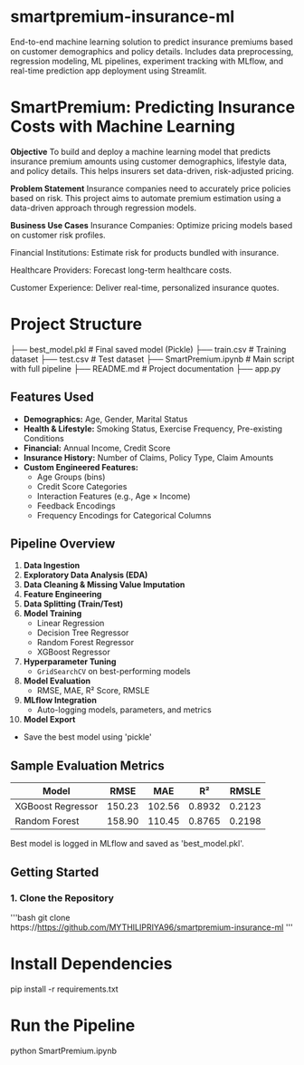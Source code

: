 # smartpremium-insurance-ml
End-to-end machine learning solution to predict insurance premiums based on customer demographics and policy details. Includes data preprocessing, regression modeling, ML pipelines, experiment tracking with MLflow, and real-time prediction app deployment using Streamlit.

# SmartPremium: Predicting Insurance Costs with Machine Learning

**Objective**
To build and deploy a machine learning model that predicts insurance premium amounts using customer demographics, lifestyle data, and policy details. This helps insurers set data-driven, risk-adjusted pricing.

**Problem Statement**
Insurance companies need to accurately price policies based on risk. This project aims to automate premium estimation using a data-driven approach through regression models.

**Business Use Cases**
Insurance Companies: Optimize pricing models based on customer risk profiles.

Financial Institutions: Estimate risk for products bundled with insurance.

Healthcare Providers: Forecast long-term healthcare costs.

Customer Experience: Deliver real-time, personalized insurance quotes.

# Project Structure
├── best_model.pkl # Final saved model (Pickle)
├── train.csv # Training dataset
├── test.csv # Test dataset
├── SmartPremium.ipynb # Main script with full pipeline
├── README.md # Project documentation
├── app.py

## Features Used

- **Demographics:** Age, Gender, Marital Status
- **Health & Lifestyle:** Smoking Status, Exercise Frequency, Pre-existing Conditions
- **Financial:** Annual Income, Credit Score
- **Insurance History:** Number of Claims, Policy Type, Claim Amounts
- **Custom Engineered Features:**
  - Age Groups (bins)
  - Credit Score Categories
  - Interaction Features (e.g., Age × Income)
  - Feedback Encodings
  - Frequency Encodings for Categorical Columns

##  Pipeline Overview

1. **Data Ingestion**
2. **Exploratory Data Analysis (EDA)**
3. **Data Cleaning & Missing Value Imputation**
4. **Feature Engineering**
5. **Data Splitting (Train/Test)**
6. **Model Training**
   - Linear Regression
   - Decision Tree Regressor
   - Random Forest Regressor
   - XGBoost Regressor
7. **Hyperparameter Tuning**
   - `GridSearchCV` on best-performing models
8. **Model Evaluation**
   - RMSE, MAE, R² Score, RMSLE
9. **MLflow Integration**
   - Auto-logging models, parameters, and metrics
10. **Model Export**
   - Save the best model using 'pickle'

## Sample Evaluation Metrics

| Model              | RMSE   | MAE    | R²     | RMSLE  |
|-------------------|--------|--------|--------|--------|
| XGBoost Regressor | 150.23 | 102.56 | 0.8932 | 0.2123 |
| Random Forest      | 158.90 | 110.45 | 0.8765 | 0.2198 |

 Best model is logged in MLflow and saved as 'best_model.pkl'.


##  Getting Started

### 1. Clone the Repository

'''bash
git clone https://https://github.com/MYTHILIPRIYA96/smartpremium-insurance-ml
'''
# Install Dependencies
pip install -r requirements.txt

# Run the Pipeline

python  SmartPremium.ipynb
